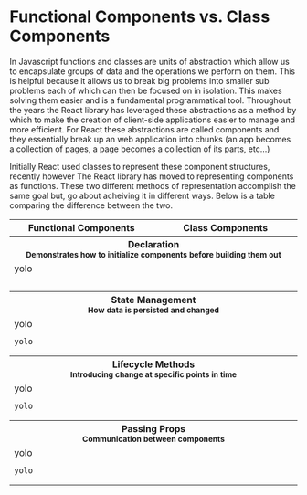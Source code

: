 
# Functional Components vs. Class Components 

In Javascript functions and classes are units of abstraction which allow us to encapsulate groups of data and the operations we perform on them. This is helpful because it allows us to break big problems into smaller sub problems each of which can then be focused on in isolation. This makes solving them easier and is a fundamental programmatical tool. Throughout the years the React library has leveraged these abstractions as a method by which to make the creation of client-side applications easier to manage and more efficient. For React these abstractions are called components and they essentially break up an web application into chunks (an app becomes a collection of pages, a page becomes a collection of its parts, etc...) 

Initially React used classes to represent these component structures, recently however The React library has moved to representing components as functions. These two different methods of representation accomplish the same goal but, go about acheiving it in different ways. Below is a table comparing the difference between the two.  

<table>
  <tr>
    <th width=700>Functional Components</th>
    <th width=700>Class Components</th>
  </tr>
  <tr>
    <th colspan=2>Declaration </br> 
      <sub> Demonstrates how to initialize components before building them out </sub>
    </th>
  </tr>
  <tr>
    <td>
       yolo
      <pre><code></code></pre>
    </td>
  </tr>
   <tr>
    <th colspan=2>State Management </br> 
      <sub>How data is persisted and changed</sub>
    </th>
  </tr>
  <tr>
    <td>
       yolo
      <pre><code>yolo</code></pre>
    </td>
  </tr>
   <tr>
    <th colspan=2>Lifecycle Methods</br> 
      <sub>Introducing change at specific points in time</sub>
    </th>
  </tr>
  <tr>
    <td>
       yolo
      <pre><code>yolo</code></pre>
    </td>
  </tr>
  <tr>
      <th colspan=2>Passing Props</br> 
      <sub>Communication between components</sub>
    </th>
  </tr>
  <tr>
    <td>
       yolo
      <pre><code>yolo</code></pre>
    </td>
  </tr>
</table>

